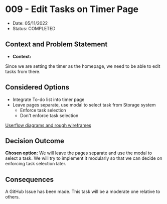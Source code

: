 # 009 - Edit Tasks on Timer Page
* Date: 05/11/2022
* Status: COMPLETED

## Context and Problem Statement
* **Context:**

Since we are setting the timer as the homepage, we need to be able to edit tasks from there. 

## Considered Options
* Integrate To-do list into timer page
* Leave pages separate, use modal to select task from Storage system
  * Enforce task selection
  * Don't enforce task selection

[Userflow diagrams and rough wireframes](../design-diagrams/editTasksModalAndTimerPageFlows.pdf)

## Decision Outcome

**Chosen option:** 
We will leave the pages separate and use the modal to select a task. We will try to implement it modularly so that we can decide on enforcing task selection later. 

## Consequences
A GitHub Issue has been made. This task will be a moderate one relative to others. 

